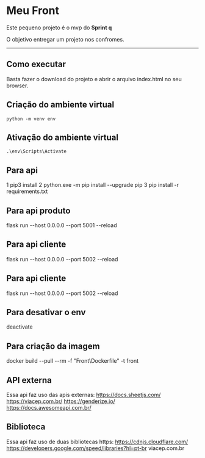# Meu Front

Este pequeno projeto é o mvp do **Sprint q** 

O objetivo entregar um projeto nos confromes.

---
## Como executar

Basta fazer o download do projeto e abrir o arquivo index.html no seu browser.

## Criação do ambiente virtual

```
python -m venv env

```

## Ativação do ambiente virtual
```
.\env\Scripts\Activate
```

## Para api

1 pip3 install
2 python.exe -m pip install --upgrade pip
3 pip install -r requirements.txt

## Para api produto
flask run --host 0.0.0.0 --port 5001 --reload
## Para api cliente
flask run --host 0.0.0.0 --port 5002 --reload
## Para api cliente
flask run --host 0.0.0.0 --port 5002 --reload

## Para desativar o env
deactivate

## Para criação da imagem
docker build --pull --rm -f "Front\Dockerfile" -t front

## API externa

Essa api faz uso das apis externas:
https://docs.sheetjs.com/
https://viacep.com.br/
https://genderize.io/
https://docs.awesomeapi.com.br/

## Biblioteca

Essa api faz uso de duas bibliotecas https:
https://cdnjs.cloudflare.com/
https://developers.google.com/speed/libraries?hl=pt-br
viacep.com.br